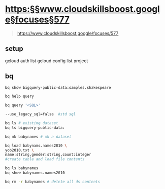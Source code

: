 
# <https:§§www.cloudskillsboost.google§focuses§577>
> <https://www.cloudskillsboost.google/focuses/577>

## setup 
gcloud auth list
gcloud config list project

## bq
```bash
bq show bigquery-public-data:samples.shakespeare

bq help query

bq query '<SQL>'

--use_legacy_sql=false  #std sql

bq ls # existing dataset
bq ls bigquery-public-data:

bq mk babynames # mk a dataset

bq load babynams.names2010 \
yob2010.txt \
name:string,gender:string,count:integer
#create table and load file contents

bq ls babynames
bq show babynames.names2010

bq rm -r babynames # delete all ds contents
```